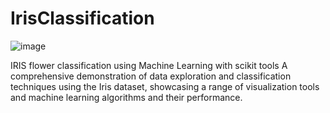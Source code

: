# IrisClassification

![image](https://github.com/AffaanShaikh/IrisClassification/assets/130907730/14309182-4d97-46a6-87e6-a5e81180673e)

IRIS flower classification using Machine Learning with scikit tools
A comprehensive demonstration of data exploration and classification techniques using the Iris dataset, showcasing a range of visualization tools and machine learning algorithms and their performance.
